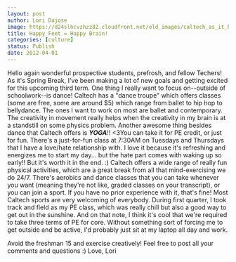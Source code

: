 ```yaml
---
layout: post
author: Lori Dajose
image: https://d24slhcvzhzz82.cloudfront.net/old_images/caltech_as_it_happens/6a0105349b8251970b0168e96602a3970c.jpg
title: Happy Feet = Happy Brain! 
categories: [culture]
status: Publish
date: 2012-04-01
---
```


Hello again wonderful prospective students, prefrosh, and fellow Techers!
As it's Spring Break, I've been making a lot of new goals and getting excited for this upcoming third term. One thing I really want to focus on--outside of schoolwork--is dance! Caltech has a "dance troupe" which offers classes (some are free, some are around $5) which range from ballet to hip hop to bellydance. The ones I want to work on most are ballet and contemporary. The creativity in movement really helps when the creativity in my brain is at a standstill on some physics problem. Another awesome thing besides dance that Caltech offers is ***YOGA***!! &lt;3You can take it for PE credit, or just for fun. There's a just-for-fun class at 7:30AM on Tuesdays and Thursdays that I have a love/hate relationship with. I love it because it's refreshing and energizes me to start my day... but the hate part comes with waking up so early!! But it's worth it in the end. :)
Caltech offers a wide range of really fun physical activities, which are a great break from all that mind-exercising we do 24/7. There's aerobics and dance classes that you can take whenever you want (meaning they're not like, graded classes on your transcript), or you can join a sport. If you have no prior experience with it, that's fine! Most Caltech sports are very welcoming of everybody. During first quarter, I took track and field as my PE class, which was really chill but also a good way to get out in the sunshine. And on that note, I think it's cool that we're required to take three terms of PE for core. Without something sort of forcing me to get outside and be active, I'd probably just sit at my laptop all day and work.

Avoid the freshman 15 and exercise creatively! Feel free to post all your comments and questions :)
Love,
Lori

